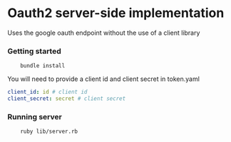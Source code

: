 # Oauth2 server-side implementation

Uses the google oauth endpoint without the use of a client library

### Getting started

        bundle install
        
You will need to provide a client id and client secret in token.yaml
 ```yaml
client_id: id # client id 
client_secret: secret # client secret 
```
 
### Running server

        ruby lib/server.rb

